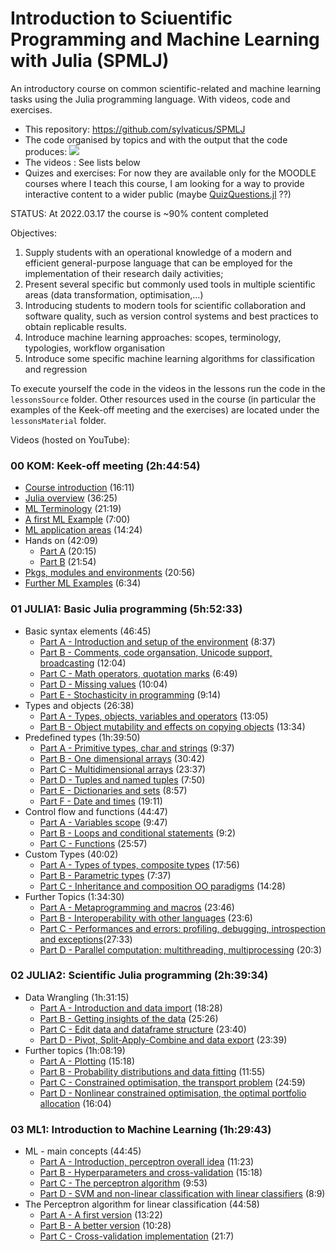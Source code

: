 # Introduction to Sciuentific Programming and Machine Learning with Julia (SPMLJ)
An introductory course on common scientific-related and machine learning tasks using the Julia programming language.
With videos, code and exercises.

- This repository: https://github.com/sylvaticus/SPMLJ
- The code organised by topics and with the output that the code produces: [![](https://img.shields.io/badge/docs-dev-blue.svg)](https://sylvaticus.github.io/SPMLJ/dev)
- The videos : See lists below
- Quizes and exercises: For now they are available only for the MOODLE courses where I teach this course, I am looking for a way to provide interactive content to a wider public (maybe [QuizQuestions.jl](https://github.com/jverzani/QuizQuestions.jl) ??)

STATUS: At 2022.03.17 the course is ~90% content completed

Objectives: 
1. Supply students with an operational knowledge of a modern and efficient general-purpose language that can be employed for the implementation of their research daily activities;
2. Present several specific but commonly used tools in multiple scientific areas (data transformation, optimisation,...)
3. Introducing students to modern tools for scientific collaboration and software quality, such as version control systems and best practices to obtain replicable results.
4. Introduce machine learning approaches: scopes, terminology, typologies, workflow organisation
5. Introduce some specific machine learning algorithms for classification and regression


To execute yourself the code in the videos in the lessons run the code in the `lessonsSource` folder.
Other resources used in the course (in particular the examples of the Keek-off meeting and the exercises) are located under the `lessonsMaterial` folder.

Videos (hosted on YouTube):

### 00 KOM: Keek-off meeting (2h:44:54)
- [Course introduction](https://www.youtube.com/watch?v=2tM5oIvOQnU&list=PLDIpPSqVuMmLGUNGMXL2eO2pqKlzdPfxa&index=1) (16:11)
- [Julia overview](https://www.youtube.com/watch?v=uW8iyTjSaJk&list=PLDIpPSqVuMmLGUNGMXL2eO2pqKlzdPfxa&index=2) (36:25)
- [ML Terminology](https://www.youtube.com/watch?v=l9ls2yssKiE&list=PLDIpPSqVuMmLGUNGMXL2eO2pqKlzdPfxa&index=3) (21:19)
- [A first ML Example](https://www.youtube.com/watch?v=SclPPNvYEAI&list=PLDIpPSqVuMmLGUNGMXL2eO2pqKlzdPfxa&index=4) (7:00)
- [ML application areas](https://www.youtube.com/watch?v=bIApDXIhm1k&list=PLDIpPSqVuMmLGUNGMXL2eO2pqKlzdPfxa&index=5) (14:24)
- Hands on (42:09)
  - [Part A](https://www.youtube.com/watch?v=kT9Vm8Ov6qo&list=PLDIpPSqVuMmLGUNGMXL2eO2pqKlzdPfxa&index=6) (20:15)
  - [Part B](https://www.youtube.com/watch?v=51AwIJzxtgw&list=PLDIpPSqVuMmLGUNGMXL2eO2pqKlzdPfxa&index=7) (21:54)
- [Pkgs, modules and environments](https://www.youtube.com/watch?v=_qTLSrk1ICA&list=PLDIpPSqVuMmLGUNGMXL2eO2pqKlzdPfxa&index=8) (20:56)
- [Further ML Examples](https://www.youtube.com/watch?v=9Kni5XkQV5M&list=PLDIpPSqVuMmLGUNGMXL2eO2pqKlzdPfxa&index=9) (6:34)

### 01 JULIA1: Basic Julia programming (5h:52:33)
- Basic syntax elements (46:45)
  - [Part A - Introduction and setup of the environment](https://www.youtube.com/watch?v=fRv3vAmzHS8&list=PLDIpPSqVuMmK1poGUS7nuAXXILxHxmV2O&index=1) (8:37)
  - [Part B - Comments, code organsation, Unicode support, broadcasting](https://www.youtube.com/watch?v=1SVA6woAq18&list=PLDIpPSqVuMmK1poGUS7nuAXXILxHxmV2O&index=2) (12:04)
  - [Part C - Math operators, quotation marks](https://www.youtube.com/watch?v=1AVb-92QmPg&list=PLDIpPSqVuMmK1poGUS7nuAXXILxHxmV2O&index=3) (6:49)
  - [Part D - Missing values](https://www.youtube.com/watch?v=UGlJlH1BbjM&list=PLDIpPSqVuMmK1poGUS7nuAXXILxHxmV2O&index=4) (10:04)
  - [Part E - Stochasticity in programming](https://www.youtube.com/watch?v=Hi_a7YWA_j8&list=PLDIpPSqVuMmK1poGUS7nuAXXILxHxmV2O&index=5) (9:14)
- Types and objects (26:38)
  - [Part A - Types, objects, variables and operators](https://www.youtube.com/watch?v=tOqojCvpAuE&list=PLDIpPSqVuMmK1poGUS7nuAXXILxHxmV2O&index=6) (13:05)
  - [Part B - Object mutability and effects on copying objects](https://www.youtube.com/watch?v=yeaTNPKqRTo&list=PLDIpPSqVuMmK1poGUS7nuAXXILxHxmV2O&index=7) (13:34)      
- Predefined types (1h:39:50)
  - [Part A - Primitive types, char and strings](https://www.youtube.com/watch?v=kEb50RK1sK0&list=PLDIpPSqVuMmK1poGUS7nuAXXILxHxmV2O&index=8) (9:37)
  - [Part B - One dimensional arrays](https://www.youtube.com/watch?v=4nR1rI8_hug&list=PLDIpPSqVuMmK1poGUS7nuAXXILxHxmV2O&index=9) (30:42)
  - [Part C - Multidimensional arrays](https://www.youtube.com/watch?v=WJcikzhIr7Y&list=PLDIpPSqVuMmK1poGUS7nuAXXILxHxmV2O&index=10) (23:37)
  - [Part D - Tuples and named tuples](https://www.youtube.com/watch?v=79kRlC5dbAo&list=PLDIpPSqVuMmK1poGUS7nuAXXILxHxmV2O&index=11) (7:50)
  - [Part E - Dictionaries and sets](https://www.youtube.com/watch?v=KwY_dfvzByk&list=PLDIpPSqVuMmK1poGUS7nuAXXILxHxmV2O&index=12) (8:57)
  - [Part F - Date and times](https://www.youtube.com/watch?v=y4Ty2Wx_lC4&list=PLDIpPSqVuMmK1poGUS7nuAXXILxHxmV2O&index=13) (19:11)
- Control flow and functions (44:47)
  - [Part A - Variables scope](https://www.youtube.com/watch?v=S8HcWitIRZg&list=PLDIpPSqVuMmK1poGUS7nuAXXILxHxmV2O&index=14) (9:47)
  - [Part B - Loops and conditional statements](https://www.youtube.com/watch?v=DGh_5aNKghI&list=PLDIpPSqVuMmK1poGUS7nuAXXILxHxmV2O&index=15) (9:2)   
  - [Part C - Functions](https://www.youtube.com/watch?v=oejR6LKvFXY&list=PLDIpPSqVuMmK1poGUS7nuAXXILxHxmV2O&index=16) (25:57)
- Custom Types (40:02)
  - [Part A - Types of types, composite types](https://www.youtube.com/watch?v=-tuVyAixoXE&list=PLDIpPSqVuMmK1poGUS7nuAXXILxHxmV2O&index=17) (17:56)
  - [Part B - Parametric types](https://www.youtube.com/watch?v=UCybSmhURIE&list=PLDIpPSqVuMmK1poGUS7nuAXXILxHxmV2O&index=18) (7:37)
  - [Part C - Inheritance and composition OO paradigms](https://www.youtube.com/watch?v=gv8ZIThsHTo&list=PLDIpPSqVuMmK1poGUS7nuAXXILxHxmV2O&index=19) (14:28)  
- Further Topics (1:34:30)
  - [Part A - Metaprogramming and macros](https://www.youtube.com/watch?v=Q3Fx6pFLCFk&list=PLDIpPSqVuMmK1poGUS7nuAXXILxHxmV2O&index=20) (23:46)
  - [Part B - Interoperability with other languages](https://www.youtube.com/watch?v=xK_Ug2gtQvU&list=PLDIpPSqVuMmK1poGUS7nuAXXILxHxmV2O&index=21) (23:6)
  - [Part C - Performances and errors: profiling, debugging, introspection and exceptions](https://www.youtube.com/watch?v=vg8v_6oX2DM&list=PLDIpPSqVuMmK1poGUS7nuAXXILxHxmV2O&index=22)(27:33)
  - [Part D - Parallel computation: multithreading, multiprocessing](https://www.youtube.com/watch?v=L849oXXCXFM&list=PLDIpPSqVuMmK1poGUS7nuAXXILxHxmV2O&index=23) (20:3)


### 02 JULIA2: Scientific Julia programming (2h:39:34)
- Data Wrangling (1h:31:15)
  - [Part A - Introduction and data import](https://www.youtube.com/watch?v=o3TiuZlxMKI&list=PLDIpPSqVuMmI4Dhiekw2y1wakzsaMSJVG&index=1) (18:28)
  - [Part B - Getting insights of the data](https://www.youtube.com/watch?v=_iQh9dddIUY&list=PLDIpPSqVuMmI4Dhiekw2y1wakzsaMSJVG&index=2) (25:26)
  - [Part C - Edit data and dataframe structure](https://www.youtube.com/watch?v=qhhT-Ckyvag&list=PLDIpPSqVuMmI4Dhiekw2y1wakzsaMSJVG&index=3) (23:40)
  - [Part D - Pivot, Split-Apply-Combine and data export](https://www.youtube.com/watch?v=w1KcD8sJLok&list=PLDIpPSqVuMmI4Dhiekw2y1wakzsaMSJVG&index=4) (23:39)
- Further topics (1h:08:19)
  - [Part A - Plotting](https://www.youtube.com/watch?v=b-WkKMLd-Ws&list=PLDIpPSqVuMmI4Dhiekw2y1wakzsaMSJVG&index=5) (15:18)
  - [Part B - Probability distributions and data fitting](https://www.youtube.com/watch?v=cfNXk2eiIFE&list=PLDIpPSqVuMmI4Dhiekw2y1wakzsaMSJVG&index=6) (11:55)
  - [Part C - Constrained optimisation, the transport problem](https://www.youtube.com/watch?v=vxo7nOpnFSs&list=PLDIpPSqVuMmI4Dhiekw2y1wakzsaMSJVG&index=7) (24:59)
  - [Part D - Nonlinear constrained optimisation, the optimal portfolio allocation](https://www.youtube.com/watch?v=_ypOlSwCC7U&list=PLDIpPSqVuMmI4Dhiekw2y1wakzsaMSJVG&index=8) (16:04)

### 03 ML1: Introduction to Machine Learning (1h:29:43)
- ML - main concepts (44:45)
  - [Part A - Introduction, perceptron overall idea](https://www.youtube.com/watch?v=JuqCxqLik0s&list=PLDIpPSqVuMmL9JsL_hDdciDvreAOtQg3v&index=1) (11:23)
  - [Part B - Hyperparameters and cross-validation](https://www.youtube.com/watch?v=agi2dKxClec&list=PLDIpPSqVuMmL9JsL_hDdciDvreAOtQg3v&index=2) (15:18)
  - [Part C - The perceptron algorithm](https://www.youtube.com/watch?v=2otq8KEMp8Y&list=PLDIpPSqVuMmL9JsL_hDdciDvreAOtQg3v&index=3) (9:53)
  - [Part D - SVM and non-linear classification with linear classifiers](https://www.youtube.com/watch?v=KsOubVwDcjY&list=PLDIpPSqVuMmL9JsL_hDdciDvreAOtQg3v&index=4) (8:9)
- The Perceptron algorithm for linear classification (44:58)
  - [Part A - A first version](https://www.youtube.com/watch?v=kOGSvdgd_3Y&list=PLDIpPSqVuMmL9JsL_hDdciDvreAOtQg3v&index=5) (13:22)
  - [Part B - A better version](https://www.youtube.com/watch?v=g0yz7La53Vc&list=PLDIpPSqVuMmL9JsL_hDdciDvreAOtQg3v&index=6) (10:28)
  - [Part C - Cross-validation implementation](https://www.youtube.com/watch?v=ieIZFF6RYQo&list=PLDIpPSqVuMmL9JsL_hDdciDvreAOtQg3v&index=7) (21:7)
